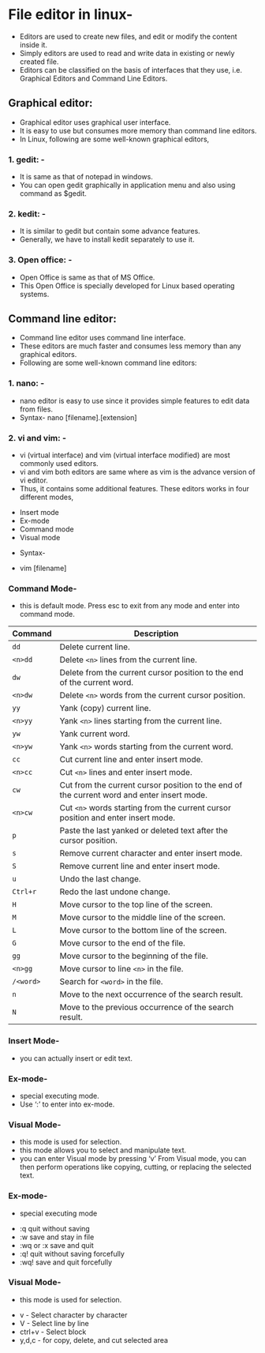 # File editor in linux-
- Editors are used to create new files, and edit or modify the content inside it.
- Simply editors are used to read and write data in existing or newly created file.
- Editors can be classified on the basis of interfaces that they use, i.e. Graphical Editors and Command Line Editors. 
## Graphical editor: 
- Graphical editor uses graphical user interface.
- It is easy to use but consumes more memory than command line editors.
- In Linux, following are some well-known graphical editors, 
### 1. gedit: -
- It is same as that of notepad in windows.
- You can open gedit graphically in application menu and also using command as $gedit. 

### 2. kedit: -
- It is similar to gedit but contain some advance features.
-  Generally, we have to install kedit separately to use it. 

### 3. Open office: - 
- Open Office is same as that of MS Office.
- This Open Office is specially developed for Linux based operating systems.
## Command line editor: 
- Command line editor uses command line interface.
- These editors are much faster and consumes less memory than any graphical editors.
- Following are some well-known command line editors:
### 1. nano: - 
- nano editor is easy to use since it provides simple features to edit data from files.
- Syntax- 
nano [filename].[extension] 
### 2. vi and vim: -
- vi (virtual interface) and vim (virtual interface modified) are most commonly used editors.
- vi and vim both editors are same where as vim is the advance version of vi editor.
- Thus, it contains some additional features. These editors works in four different modes, 
* Insert mode 
* Ex-mode 
* Command mode 
* Visual mode
- Syntax- 
* vim [filename]  
### Command Mode-
- this is default mode. Press esc to exit from any mode and enter into command mode.

  
| Command | Description |
|---------|-------------|
| `dd` | Delete current line. |
| `<n>dd` | Delete `<n>` lines from the current line. |
| `dw` | Delete from the current cursor position to the end of the current word. |
| `<n>dw` | Delete `<n>` words from the current cursor position. |
| `yy` | Yank (copy) current line. |
| `<n>yy` | Yank `<n>` lines starting from the current line. |
| `yw` | Yank current word. |
| `<n>yw` | Yank `<n>` words starting from the current word. |
| `cc` | Cut current line and enter insert mode. |
| `<n>cc` | Cut `<n>` lines and enter insert mode. |
| `cw` | Cut from the current cursor position to the end of the current word and enter insert mode. |
| `<n>cw` | Cut `<n>` words starting from the current cursor position and enter insert mode. |
| `p` | Paste the last yanked or deleted text after the cursor position. |
| `s` | Remove current character and enter insert mode. |
| `S` | Remove current line and enter insert mode. |
| `u` | Undo the last change. |
| `Ctrl+r` | Redo the last undone change. |
| `H` | Move cursor to the top line of the screen. |
| `M` | Move cursor to the middle line of the screen. |
| `L` | Move cursor to the bottom line of the screen. |
| `G` | Move cursor to the end of the file. |
| `gg` | Move cursor to the beginning of the file. |
| `<n>gg` | Move cursor to line `<n>` in the file. |
| `/<word>` | Search for `<word>` in the file. |
| `n` | Move to the next occurrence of the search result. |
| `N` | Move to the previous occurrence of the search result. |

### Insert Mode-
- you can actually insert or edit text. 
### Ex-mode-
- special executing mode.
- Use ‘:’ to enter into ex-mode. 
### Visual Mode- 
- this mode is used for selection.
- this mode allows you to select and manipulate text.
- you can enter Visual mode by pressing ‘v’ From Visual mode, you can then perform operations like copying, cutting, or replacing the selected text.
### Ex-mode-
- special executing mode 
* :q 	quit without saving
* :w 	save and stay in file
* :wq or :x 	save and quit
* :q! 	quit without saving forcefully
* :wq! 	save and quit forcefully
### Visual Mode-
- this mode is used for selection. 
* v - Select character by character 	
* V - Select line by line 	
* ctrl+v - Select block 	
* y,d,c - for copy, delete, and cut selected area 	



	

 






